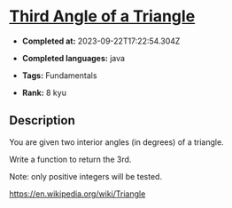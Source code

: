 # [Third Angle of a Triangle](https://www.codewars.com/kata/5a023c426975981341000014)

- **Completed at:** 2023-09-22T17:22:54.304Z

- **Completed languages:** java

- **Tags:** Fundamentals

- **Rank:** 8 kyu

## Description

You are given two interior angles (in degrees) of a triangle. 

Write a function to return the 3rd.

Note: only positive integers will be tested.

https://en.wikipedia.org/wiki/Triangle